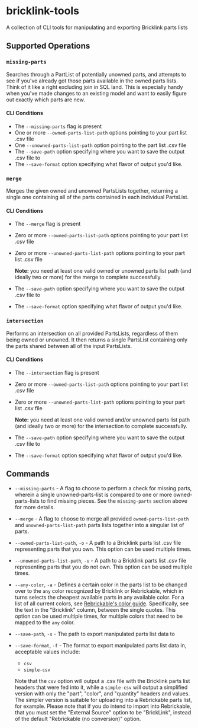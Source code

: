 # bricklink-tools
A collection of CLI tools for manipulating and exporting Bricklink parts lists

## Supported Operations
### `missing-parts`
Searches through a PartList of potentially unowned parts, and attempts to see if you've already got those parts available in the owned parts lists. Think of it like a right excluding join in SQL land. This is especially handy when you've made changes to an existing model and want to easily figure out exactly which parts are new.

#### CLI Conditions
- The `--missing-parts` flag is present
- One or more `--owned-parts-list-path` options pointing to your part list .csv file
- One `--unowned-parts-list-path` option pointing to the part list .csv file
- The `--save-path` option specifying where you want to save the output .csv file to
- The `--save-format` option specifying what flavor of output you'd like.

### `merge`
Merges the given owned and unowned PartsLists together, returning a single one containing all of the parts contained in each individual PartsList.

#### CLI Conditions
- The `--merge` flag is present
- Zero or more `--owned-parts-list-path` options pointing to your part list .csv file
- Zero or more `--unowned-parts-list-path` options pointing to your part list .csv file
    
    __Note:__ you need at least one valid owned or unowned parts list path (and ideally two or more) for the merge to complete successfully.

- The `--save-path` option specifying where you want to save the output .csv file to
- The `--save-format` option specifying what flavor of output you'd like.

### `intersection`
Performs an intersection on all provided PartsLists, regardless of them being owned or unowned. It then returns a single PartsList containing only the parts shared between all of the input PartsLists.

#### CLI Conditions
- The `--intersection` flag is present
- Zero or more `--owned-parts-list-path` options pointing to your part list .csv file
- Zero or more `--unowned-parts-list-path` options pointing to your part list .csv file
    
    __Note:__ you need at least one valid owned and/or unowned parts list path (and ideally two or more) for the intersection to complete successfully.

- The `--save-path` option specifying where you want to save the output .csv file to
- The `--save-format` option specifying what flavor of output you'd like.

## Commands
- `--missing-parts` - A flag to choose to perform a check for missing parts, wherein a single unowned-parts-list is compared to one or more owned-parts-lists to find missing pieces. See the `missing-parts` section above for more details.
- `--merge` - A flag to choose to merge all provided `owned-parts-list-path` and `unowned-parts-list-path` parts lists together into a singular list of parts.
- `--owned-parts-list-path`, `-o` - A path to a Bricklink parts list .csv file representing parts that you own. This option can be used multiple times.
- `--unowned-parts-list-path`, `-u` - A path to a Bricklink parts list .csv file representing parts that you do not own. This option can be used multiple times.
- `--any-color`, `-a` - Defines a certain color in the parts list to be changed over to the `any` color recognized by Bricklink or Rebrickable, which in turns selects the cheapest available parts in any available color. For a list of all current colors, see [Rebrickable's color guide](https://rebrickable.com/colors/). Specifically, see the text in the "Bricklink" column, between the single quotes. This option can be used multiple times, for multiple colors that need to be mapped to the `any` color.
- `--save-path`, `-s` - The path to export manipulated parts list data to
- `--save-format`, `-f` - The format to export manipulated parts list data in, acceptable values include:
    - `csv`
    - `simple-csv`
    
    Note that the `csv` option will output a .csv file with the Bricklink parts list headers that were fed into it, while a `simple-csv` will output a simplified version with only the "part", "color", and "quantity" headers and values. The simpler version is suitable for uploading into a Rebrickable parts list, for example. Please note that if you do intend to import into Rebrickable, that you must set the "External Source" option to be "BrickLink", instead of the default "Rebrickable (no conversion)" option.

